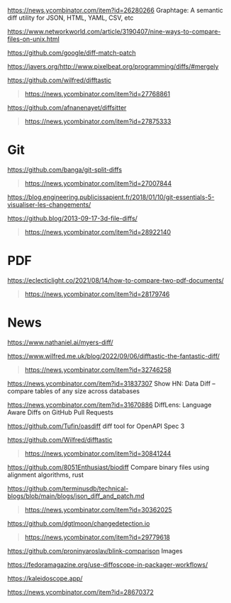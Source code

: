 https://news.ycombinator.com/item?id=26280266 Graphtage: A semantic diff utility for JSON, HTML, YAML, CSV, etc

https://www.networkworld.com/article/3190407/nine-ways-to-compare-files-on-unix.html

https://github.com/google/diff-match-patch

https://javers.org/http://www.pixelbeat.org/programming/diffs/#mergely

https://github.com/wilfred/difftastic
> https://news.ycombinator.com/item?id=27768861

https://github.com/afnanenayet/diffsitter
> https://news.ycombinator.com/item?id=27875333

# Git
https://github.com/banga/git-split-diffs
> https://news.ycombinator.com/item?id=27007844

https://blog.engineering.publicissapient.fr/2018/01/10/git-essentials-5-visualiser-les-changements/

https://github.blog/2013-09-17-3d-file-diffs/
> https://news.ycombinator.com/item?id=28922140

# PDF
https://eclecticlight.co/2021/08/14/how-to-compare-two-pdf-documents/
> https://news.ycombinator.com/item?id=28179746

# News
https://www.nathaniel.ai/myers-diff/

https://www.wilfred.me.uk/blog/2022/09/06/difftastic-the-fantastic-diff/
> https://news.ycombinator.com/item?id=32746258

https://news.ycombinator.com/item?id=31837307 Show HN: Data Diff – compare tables of any size across databases

https://news.ycombinator.com/item?id=31670886 DiffLens: Language Aware Diffs on GitHub Pull Requests

https://github.com/Tufin/oasdiff diff tool for OpenAPI Spec 3

https://github.com/Wilfred/difftastic
> https://news.ycombinator.com/item?id=30841244

https://github.com/8051Enthusiast/biodiff Compare binary files using alignment algorithms, rust

https://github.com/terminusdb/technical-blogs/blob/main/blogs/json_diff_and_patch.md
> https://news.ycombinator.com/item?id=30362025

https://github.com/dgtlmoon/changedetection.io
> https://news.ycombinator.com/item?id=29779618

https://github.com/proninyaroslav/blink-comparison Images

https://fedoramagazine.org/use-diffoscope-in-packager-workflows/

https://kaleidoscope.app/

https://news.ycombinator.com/item?id=28670372



